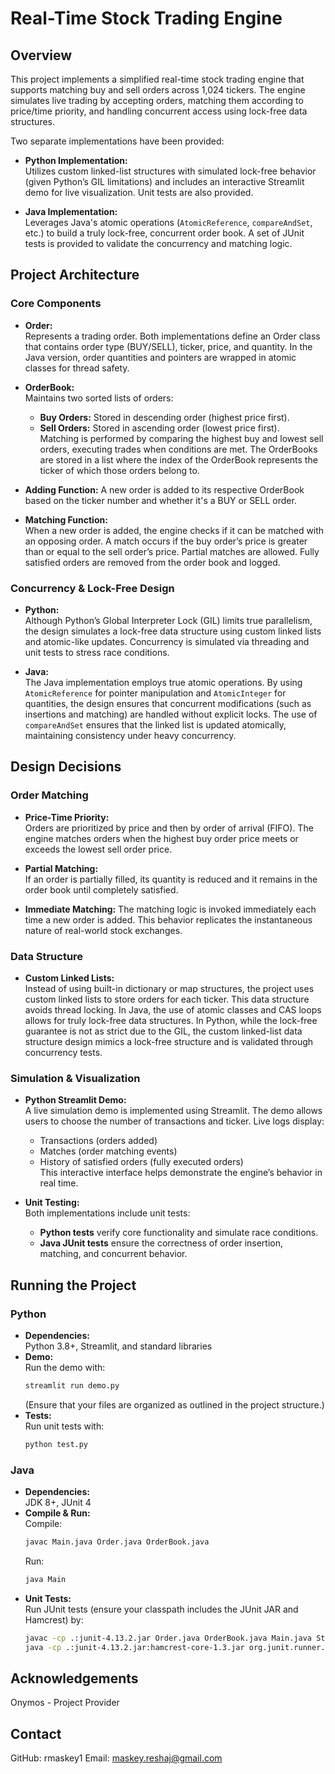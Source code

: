 # Real-Time Stock Trading Engine

## Overview

This project implements a simplified real-time stock trading engine that supports matching buy and sell orders across 1,024 tickers. The engine simulates live trading by accepting orders, matching them according to price/time priority, and handling concurrent access using lock-free data structures.

Two separate implementations have been provided:

- **Python Implementation:**  
  Utilizes custom linked-list structures with simulated lock-free behavior (given Python’s GIL limitations) and includes an interactive Streamlit demo for live visualization. Unit tests are also provided.

- **Java Implementation:**  
  Leverages Java's atomic operations (`AtomicReference`, `compareAndSet`, etc.) to build a truly lock-free, concurrent order book. A set of JUnit tests is provided to validate the concurrency and matching logic.

## Project Architecture

### Core Components
- **Order:**  
  Represents a trading order. Both implementations define an Order class that contains order type (BUY/SELL), ticker, price, and quantity. In the Java version, order quantities and pointers are wrapped in atomic classes for thread safety.

- **OrderBook:**  
  Maintains two sorted lists of orders:
  - **Buy Orders:** Stored in descending order (highest price first).
  - **Sell Orders:** Stored in ascending order (lowest price first).  
  Matching is performed by comparing the highest buy and lowest sell orders, executing trades when conditions are met.
  The OrderBooks are stored in a list where the index of the OrderBook represents the ticker of which those orders belong to.

- **Adding Function:**
  A new order is added to its respective OrderBook based on the ticker number and whether it's a BUY or SELL order. 

- **Matching Function:**  
  When a new order is added, the engine checks if it can be matched with an opposing order. A match occurs if the buy order’s price is greater than or equal to the sell order’s price. Partial matches are allowed. Fully satisfied orders are removed from the order book and logged.

### Concurrency & Lock-Free Design
- **Python:**  
  Although Python’s Global Interpreter Lock (GIL) limits true parallelism, the design simulates a lock-free data structure using custom linked lists and atomic-like updates. Concurrency is simulated via threading and unit tests to stress race conditions.
  
- **Java:**  
  The Java implementation employs true atomic operations. By using `AtomicReference` for pointer manipulation and `AtomicInteger` for quantities, the design ensures that concurrent modifications (such as insertions and matching) are handled without explicit locks. The use of `compareAndSet` ensures that the linked list is updated atomically, maintaining consistency under heavy concurrency.

## Design Decisions

### Order Matching
- **Price-Time Priority:**  
  Orders are prioritized by price and then by order of arrival (FIFO). The engine matches orders when the highest buy order price meets or exceeds the lowest sell order price.
  
- **Partial Matching:**  
  If an order is partially filled, its quantity is reduced and it remains in the order book until completely satisfied.

- **Immediate Matching:**
  The matching logic is invoked immediately each time a new order is added. This behavior replicates the instantaneous nature of real-world stock exchanges.

### Data Structure
- **Custom Linked Lists:**  
  Instead of using built-in dictionary or map structures, the project uses custom linked lists to store orders for each ticker. This data structure avoids thread locking.
  In Java, the use of atomic classes and CAS loops allows for truly lock-free data structures. In Python, while the lock-free guarantee is not as strict due to the GIL, the custom linked-list data structure design mimics a lock-free structure and is validated through concurrency tests.

### Simulation & Visualization
- **Python Streamlit Demo:**  
  A live simulation demo is implemented using Streamlit. The demo allows users to choose the number of transactions and ticker. Live logs display:
  - Transactions (orders added)
  - Matches (order matching events)
  - History of satisfied orders (fully executed orders)  
  This interactive interface helps demonstrate the engine’s behavior in real time.
  
- **Unit Testing:**  
  Both implementations include unit tests:
  - **Python tests** verify core functionality and simulate race conditions.
  - **Java JUnit tests** ensure the correctness of order insertion, matching, and concurrent behavior.

## Running the Project

### Python
- **Dependencies:**  
  Python 3.8+, Streamlit, and standard libraries
- **Demo:**  
  Run the demo with:
  ```bash
  streamlit run demo.py
  ```
  (Ensure that your files are organized as outlined in the project structure.)
- **Tests:**  
  Run unit tests with:
  ```bash
  python test.py
  ```

### Java
- **Dependencies:**  
  JDK 8+, JUnit 4
- **Compile & Run:**  
  Compile:
  ```bash
  javac Main.java Order.java OrderBook.java
  ```
  Run:
  ```bash
  java Main
  ```
- **Unit Tests:**  
  Run JUnit tests (ensure your classpath includes the JUnit JAR and Hamcrest) by:
  ```bash
  javac -cp .:junit-4.13.2.jar Order.java OrderBook.java Main.java StockEngineTest.java
  java -cp .:junit-4.13.2.jar:hamcrest-core-1.3.jar org.junit.runner.JUnitCore StockEngineTest
  ```

## Acknowledgements

Onymos - Project Provider

## Contact
GitHub: rmaskey1
Email: maskey.reshaj@gmail.com
